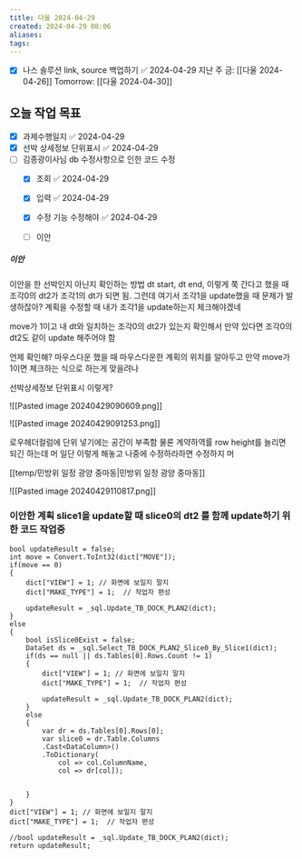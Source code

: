 ```yaml
---
title: 다울 2024-04-29
created: 2024-04-29 08:06
aliases: 
tags:
---
```

- [x] 나스 솔루션 link, source 백업하기 ✅ 2024-04-29
지난 주 금: [[다울 2024-04-26]]
Tomorrow: [[다울 2024-04-30]]

## 오늘 작업 목표
- [x] 과제수행일지 ✅ 2024-04-29
- [x] 선박 상세정보 단위표시 ✅ 2024-04-29
- [ ] 김종광이사님 db 수정사항으로 인한 코드 수정
	- [x] 조회 ✅ 2024-04-29
	- [x] 입력 ✅ 2024-04-29
	- [x] 수정 기능 수정해야 ✅ 2024-04-29
	- [ ] 이안


##### 이안
이안을 한 선박인지 아닌지 확인하는 방법
dt start, dt end, 이렇게 쭉 간다고 했을 때
조각0의 dt2가 조각1의 dt가 되면 됨.
그런데 여기서
조각1을 update했을 때 문제가 발생하잖아?
계획을 수정할 때 내가 조각1을 update하는지 체크해야겠네

move가 1이고
내 dt와 일치하는 조각0의 dt2가 있는지 확인해서 만약 있다면
조각0의 dt2도 같이 update 해주어야 함

언제 확인해?
마우스다운 했을 때
마우스다운한 계획의 위치를 알아두고 만약 move가 1이면 체크하는 식으로 하는게 맞을려나

선박상세정보 단위표시 이렇게?


![[Pasted image 20240429090609.png]]

![[Pasted image 20240429091253.png]]

로우헤더컬럼에 단위 넣기에는 공간이 부족함
물론 계약하역률 row height를 늘리면 되긴 하는데
머 일단 이렇게 해놓고 나중에 수정하라하면 수정하지 머


[[temp/민방위 일정 광양 중마동|민방위 일정 광양 중마동]]


![[Pasted image 20240429110817.png]]


### 이안한 계획 slice1을 update할 때 slice0의 dt2 를 함께 update하기 위한 코드 작업중
```CSHARP
bool updateResult = false;
int move = Convert.ToInt32(dict["MOVE"]);
if(move == 0)
{
    dict["VIEW"] = 1; // 화면에 보일지 말지
    dict["MAKE_TYPE"] = 1;  // 작업자 편성

    updateResult = _sql.Update_TB_DOCK_PLAN2(dict);
}
else
{   
    bool isSlice0Exist = false;
    DataSet ds = _sql.Select_TB_DOCK_PLAN2_Slice0_By_Slice1(dict);
    if(ds == null || ds.Tables[0].Rows.Count != 1)
    {
        dict["VIEW"] = 1; // 화면에 보일지 말지
        dict["MAKE_TYPE"] = 1;  // 작업자 편성

        updateResult = _sql.Update_TB_DOCK_PLAN2(dict);
    }
    else
    {
        var dr = ds.Tables[0].Rows[0];
        var slice0 = dr.Table.Columns
        .Cast<DataColumn>()
        .ToDictionary(
            col => col.ColumnName,
            col => dr[col]);

        
    }
}
dict["VIEW"] = 1; // 화면에 보일지 말지
dict["MAKE_TYPE"] = 1;  // 작업자 편성

//bool updateResult = _sql.Update_TB_DOCK_PLAN2(dict);
return updateResult;
```